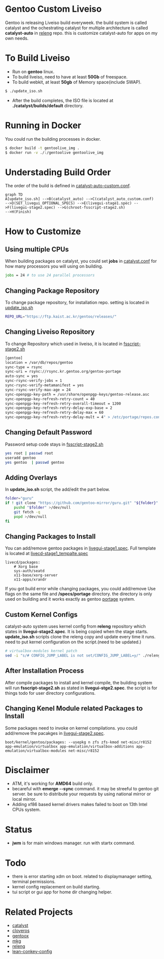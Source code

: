 # Gentoo Custom Liveiso

Gentoo is releasing Liveiso build everyweek. the build system is called catalyst and 
the ochestrating catalyst for multiple architecture is called <b>catalyst-auto</b> in [releng](https://gitweb.gentoo.org/proj/releng.git/) repo.
this is customize catalyst-auto for apps on my own needs.

# To Build Liveiso
* Run on <b>gentoo</b> linux.
* To build liveiso, need to have at least <b>50Gb</b> of freespace.
* To build webkit, at least <b>50gb</b> of Memory space(include SWAP).

```bash
$ ./update_iso.sh
```

* After the build completes, the ISO file is located at <b>./catalyst/builds/default</b> directory. 

# Running in Docker

You could run the building processes in docker.
```bash
$ docker build -t gentoolive_img .
$ docker run -v ./:/gentoolive gentoolive_img
```

# Understading Build Order
The order of the build is defined in [catalyst-auto-custom.conf](catalyst-auto-custom.conf).

```mermaid
graph TD
A[update_iso.sh] -->B(catalyst_auto) -->C(catalyst_auto_custom.conf)
-->D(SET_livegui_OPTIONAL_SPECS) -->E(livegui-stage1.spec) -->F(livegui-stage2.spec) -->G(chroot-fsscript-stage2.sh)
-->H(Finish)
```

# How to Customize

## Using multiple CPUs

When building packages on catalyst, you could set <b>jobs</b> in [catalyst.conf](catalyst.conf) for how many processors you will using on building. 
```bash
jobs = 24 # to use 24 parallel processors
```

## Changing Package Repository

To change package repository, for installation repo. setting is located in [update_iso.sh](update_iso.sh)
```bash
REPO_URL="https://ftp.kaist.ac.kr/gentoo/releases/"
```

## Changing Liveiso Repository

To change Repository which used in liveiso, it is located in [fsscript-stage2.sh](specs/files/fsscript-stage2.sh)
```bash
[gentoo]
location = /var/db/repos/gentoo
sync-type = rsync
sync-uri = rsync://rsync.kr.gentoo.org/gentoo-portage
auto-sync = yes
sync-rsync-verify-jobs = 1
sync-rsync-verify-metamanifest = yes
sync-rsync-verify-max-age = 24
sync-openpgp-key-path = /usr/share/openpgp-keys/gentoo-release.asc
sync-openpgp-key-refresh-retry-count = 40
sync-openpgp-key-refresh-retry-overall-timeout = 1200
sync-openpgp-key-refresh-retry-delay-exp-base = 2
sync-openpgp-key-refresh-retry-delay-max = 60
sync-openpgp-key-refresh-retry-delay-mult = 4" > /etc/portage/repos.conf/gentoo.conf
```

## Changing Default Password
Password setup code stays in [fsscript-stage2.sh](specs/files/fsscript-stage2.sh)
```bash
yes root | passwd root
useradd gentoo
yes gentoo  | passwd gentoo
```

## Adding Overlays

In <b>update_iso.sh</b> script, the add/edit the part below.
```bash
folder="guru"
if ! git clone "https://github.com/gentoo-mirror/guru.git" "${folder}" 2>/dev/null && [ -d "${folder}" ] ; then
    pushd "$folder" >/dev/null
    git fetch -q
    popd >/dev/null
fi 
```

## Changing Packages to Install

You can add/remove gentoo packages in [livegui-stage1.spec](specs/livegui-stage1.spec). Full template is located at [livecd-stage1_tempalte.spec](specs/livegui-stage2.spec)

```
livecd/packages:
	# Xorg base
	sys-auth/seatd
	x11-base/xorg-server
	x11-apps/xrandr
```

If you got build error while changing packages, you could add/remove Use flags on the same file and <b>/specs/portage</b> directory. the directory is only used on building and it works exactly as gentoo [portage](https://wiki.gentoo.org/wiki/Portage) system.


## Custom Kernel Configs

catalyst-auto system uses kernel config from <b>releng</b> repository which states in <b>livegui-stage2.spec</b>. It is being copied when the stage starts. <b>update_iso.sh</b> scripts clone the releng copy and update every time it runs. need to put kernel configuration on the script.(need to be updated.)

```bash
# virtualbox-modules kernel patch
sed -i "s/# CONFIG_JUMP_LABEL is not set/CONFIG_JUMP_LABEL=y/" ./releng/releases/kconfig/amd64/amd64-6.1.38.config
```
## After Installation Process

After compile packages to install and kernel compile, the building system will run <b>fsscript-stage2.sh</b> as stated in <b>livegui-stge2.spec</b>. the script is for things todo for user directory configurations.

## Changing Kenel Module related Packages to Install

Some packages need to invoke on kernel compilations. you could add/remove the pacakges in [livegui-stage2.spec](specs/livegui-stage2.spec).

```
boot/kernel/gentoo/packages: --usepkg n zfs zfs-kmod net-misc/r8152 app-emulation/virtualbox app-emulation/virtualbox-additions app-emulation/virtualbox-modules net-misc/r8152
```

# Disclaimer
* ATM, it's working for <b>AMD64</b> build only.
* becareful with <b>emerge --sync</b> command. it may be streeful to gentoo git server. be sure to distribute your requests by using national mirror or local mirror.
* Adding xf86 based kernel drivers makes failed to boot on 13th Intel CPUs system.

# Status
* <b>jwm</b> is for main windows manager. run with startx command.

# Todo
* there is error starting xdm on boot. related to displaymanager setting, terminal permissions.
* kernel config replacement on build starting.
* tui script or gui app for home dir changing helper.

# Related Projects
* [catalyst](https://gitweb.gentoo.org/proj/catalyst.git/) 
* [cloveros](https://gitgud.io/cloveros/cloveros.git)
* [gentoox](https://github.com/fatalhalt/gentoox.git)
* [mkg](https://github.com/fabnicol/mkg.git)
* [releng](https://gitweb.gentoo.org/proj/releng.git/)
* [lean-conkey-config](https://github.com/jxai/lean-conky-config)

